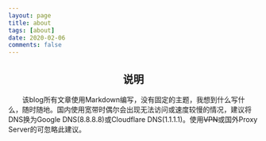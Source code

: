 ```yaml
---
layout: page
title: about
tags: [about]
date: 2020-02-06
comments: false
---
```


## <center>说明</center>
&emsp;&emsp;该blog所有文章使用Markdown编写，没有固定的主题，我想到什么写什么，随时随地。国内使用宽带时偶尔会出现无法访问或速度较慢的情况，建议将DNS换为Google DNS(8.8.8.8)或Cloudflare DNS(1.1.1.1)。使用~~VPN~~或国外Proxy Server的可忽略此建议。
